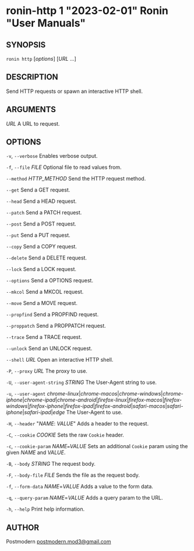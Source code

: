 # ronin-http 1 "2023-02-01" Ronin "User Manuals"

## SYNOPSIS

`ronin http` [*options*] [*URL* ...]

## DESCRIPTION

Send HTTP requests or spawn an interactive HTTP shell.

## ARGUMENTS

*URL*
  A URL to request.

## OPTIONS

`-v`, `--verbose`
  Enables verbose output.

`-f`, `--file` *FILE*
  Optional file to read values from.

`--method` *HTTP_METHOD*
  Send the HTTP request method.

`--get`
  Send a GET request.

`--head`
  Send a HEAD request.

`--patch`
  Send a PATCH request.

`--post`
  Send a POST request.

`--put`
  Send a PUT request.

`--copy`
  Send a COPY request.

`--delete`
  Send a DELETE request.

`--lock`
  Send a LOCK request.

`--options`
  Send a OPTIONS request.

`--mkcol`
  Send a MKCOL request.

`--move`
  Send a MOVE request.

`--propfind`
  Send a PROPFIND request.

`--proppatch`
  Send a PROPPATCH request.

`--trace`
  Send a TRACE request.

`--unlock`
  Send an UNLOCK request.

`--shell` *URL*
  Open an interactive HTTP shell.

`-P`, `--proxy` *URL*
  The proxy to use.

`-U`, `--user-agent-string` *STRING*
  The User-Agent string to use.

`-u`, `--user-agent` *chrome-linux*\|*chrome-macos*\|*chrome-windows*\|*chrome-iphone*\|*chrome-ipad*\|*chrome-android*\|*firefox-linux*\|*firefox-macos*\|*firefox-windows*\|*firefox-iphone*\|*firefox-ipad*\|*firefox-android*\|*safari-macos*\|*safari-iphone*\|*safari-ipad*\|*edge*
  The User-Agent to use.

`-H`, `--header` "*NAME*: *VALUE*"
  Adds a header to the request.

`-C`, `--cookie` *COOKIE*
  Sets the raw `Cookie` header.

`-c`, `--cookie-param` *NAME*`=`*VALUE*
  Sets an additional `Cookie` param using the given *NAME* and *VALUE*.

`-B`, `--body` *STRING*
  The request body.

`-F`, `--body-file` *FILE*
  Sends the file as the request body.

`-f`, `--form-data` *NAME*=*VALUE*
  Adds a value to the form data.

`-q`, `--query-param` *NAME*=*VALUE*
  Adds a query param to the URL.

`-h`, `--help`
  Print help information.

## AUTHOR

Postmodern <postmodern.mod3@gmail.com>


